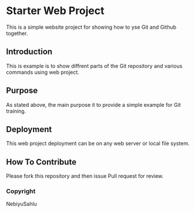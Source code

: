 # Starter Web Project

This is a simple website project for 
showing how to yse Git and Github together.

## Introduction

This is example is to show diffrent parts of the 
Git repository and various commands
using web project.

## Purpose

As stated above, the main purpose it to provide a 
simple example for Git training.

## Deployment

This web project deployment can be on any web server or local file system.

## How To Contribute

Please fork this repository and then issue Pull request for review.

### Copyright

NebiyuSahlu